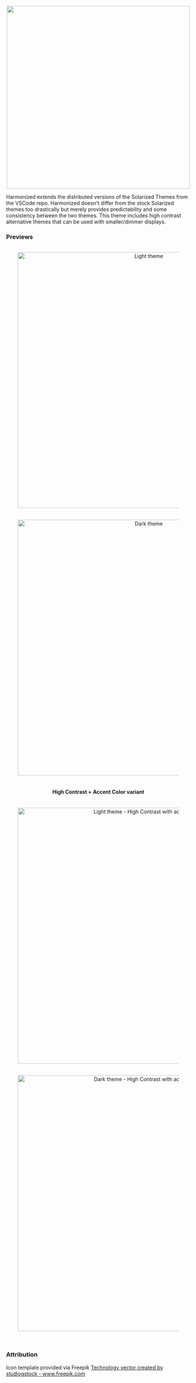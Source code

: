 <p align="center">
   <img width="500" src="https://raw.githubusercontent.com/wheredoesyourmindgo/harmonized-vscode-theme/master/images/logo.png" />
</p>

Harmonized extends the distributed versions of the Solarized Themes from the VSCode repo. Harmonized doesn't differ from the stock Solarized themes too drastically but merely provides predictability and some consistency between the two themes. This theme includes high contrast alternative themes that can be used with smaller/dimmer displays.

### Previews

<div align="center" style="padding-top:16px;padding-bottom:32px;padding-left:32px;padding-right:32px;">
  <img src="https://github.com/wheredoesyourmindgo/harmonized-vscode-theme/raw/master/images/light.webp" alt="Light theme" width="700" />
  <div style="padding-top:16px;padding-bottom:16px;"></div>
  <img src="https://github.com/wheredoesyourmindgo/harmonized-vscode-theme/raw/master/images/dark.webp" alt="Dark theme" width="700" />
  <div style="padding-top:8px;padding-bottom:8px;"></div>
  <h4>High Contrast + Accent Color variant</h4>
  <div style="padding-top:8px;padding-bottom:8px;"></div>
  <img src="https://github.com/wheredoesyourmindgo/harmonized-vscode-theme/raw/master/images/light-hc-accent.webp" alt="Light theme - High Contrast with accent color" width="700" />
  <div style="padding-top:16px;padding-bottom:16px;"></div>
  <img src="https://github.com/wheredoesyourmindgo/harmonized-vscode-theme/raw/master/images/dark-hc-accent.webp" alt="Dark theme - High Contrast with accent color" width="700" />
</div>

### Attribution

Icon template provided via Freepik <a href="https://www.freepik.com/free-photos-vectors/technology">Technology vector created by studiogstock - www.freepik.com</a>
